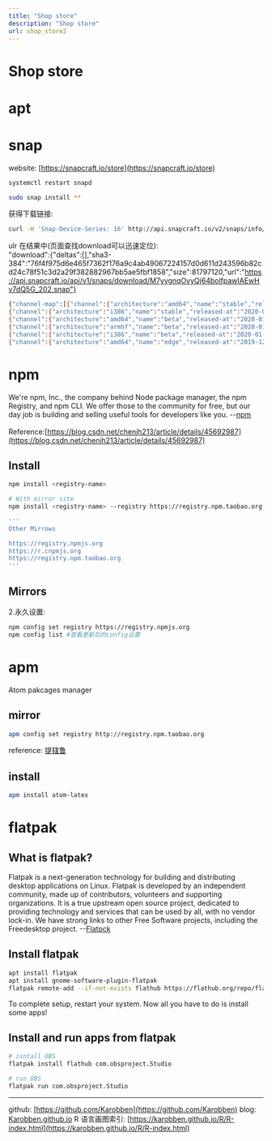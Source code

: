 ```yaml
---
title: "Shop store"
description: "Shop store"
url: shop_store2
---
```


# Shop store

<a name="oOuU3"></a>
# apt



<a name="is6uQ"></a>
# snap
website: [https://snapcraft.io/store](https://snapcraft.io/store)

```bash
systemctl restart snapd

sudo snap install **
```

获得下载链接:

```bash
curl -H 'Snap-Device-Series: 16' http://api.snapcraft.io/v2/snaps/info/anbox
```

ulr 在结果中(页面查找download可以迅速定位):<br />"download":{"deltas":[],"sha3-384":"76f4f975d6e465f7362f176a9c4ab49067224157d0d611d243596b82cd24c78f51c3d2a29f382882967bb5ae5fbf1858","size":81797120,"url":"https://api.snapcraft.io/api/v1/snaps/download/M7yvgnqOvyQj64bolfpawIAEwHv7dQ5G_202.snap"}
```bash
{"channel-map":[{"channel":{"architecture":"amd64","name":"stable","released-at":"2020-01-01T22:39:50.563736+00:00","risk":"stable","track":"latest"},"created-at":"2020-01-01T22:38:31.952619+00:00","download":{"deltas":[],"sha3-384":"f385d44ecfdfa9268a2be6b2fd98f29ac5d38d80d374e92cdc45ba07eac16c6fe9e178dbf675f579d0256cf52a483cb7","size":81793024,"url":"https://api.snapcraft.io/api/v1/snaps/download/M7yvgnqOvyQj64bolfpawIAEwHv7dQ5G_204.snap"},"revision":204,"type":"app","version":"v1.12"},
{"channel":{"architecture":"i386","name":"stable","released-at":"2020-01-01T22:42:08.624199+00:00","risk":"stable","track":"latest"},"created-at":"2020-01-01T22:41:21.457669+00:00","download":{"deltas":[],"sha3-384":"201b9a486e02fa8b06b7a1b1fad002757cc64b3982ba1fff5e5b11a82802fba31a0389d0aa5affba986d2400df273d31","size":82841600,"url":"https://api.snapcraft.io/api/v1/snaps/download/M7yvgnqOvyQj64bolfpawIAEwHv7dQ5G_205.snap"},"revision":205,"type":"app","version":"v1.12"},
{"channel":{"architecture":"amd64","name":"beta","released-at":"2020-01-18T07:04:58.924188+00:00","risk":"beta","track":"latest"},"created-at":"2020-01-18T07:03:58.524875+00:00","download":{"deltas":[],"sha3-384":"f608e1c8bc2fee937a1dead15ece1be4cc79fbb06804e3f405410a69933b1282967ce138454b92c6c6f15fd135b78e3c","size":85434368,"url":"https://api.snapcraft.io/api/v1/snaps/download/M7yvgnqOvyQj64bolfpawIAEwHv7dQ5G_208.snap"},"revision":208,"type":"app","version":"v1.12.1-1-g31bd950"},
{"channel":{"architecture":"armhf","name":"beta","released-at":"2020-01-18T08:02:17.160034+00:00","risk":"beta","track":"latest"},"created-at":"2020-01-18T08:01:25.981004+00:00","download":{"deltas":[],"sha3-384":"f44ce790760d736855c078b5679737cc6bf013ee91d28860fc9fb5cade2e0bf57ae4c81d987b2081e7874a7027c97f5a","size":73723904,"url":"https://api.snapcraft.io/api/v1/snaps/download/M7yvgnqOvyQj64bolfpawIAEwHv7dQ5G_210.snap"},"revision":210,"type":"app","version":"v1.12.1-1-g31bd950"},
{"channel":{"architecture":"i386","name":"beta","released-at":"2020-01-18T07:05:48.607438+00:00","risk":"beta","track":"latest"},"created-at":"2020-01-18T07:04:34.542649+00:00","download":{"deltas":[],"sha3-384":"8a330eb9981ef9957556515cda2ee8b8f4ae2a458d93488d62182fe5a4a60d0fb888e3d18ea420fe0dbf0e4ec39381f2","size":86736896,"url":"https://api.snapcraft.io/api/v1/snaps/download/M7yvgnqOvyQj64bolfpawIAEwHv7dQ5G_209.snap"},"revision":209,"type":"app","version":"v1.12.1-1-g31bd950"},
{"channel":{"architecture":"amd64","name":"edge","released-at":"2019-12-10T00:14:49.361567+00:00","risk":"edge","track":"latest"},"created-at":"2019-12-10T00:12:26.588992+00:00","download":{"deltas":[],"sha3-384":"76f4f975d6e465f7362f176a9c4ab49067224157d0d611d243596b82cd24c78f51c3d2a29f382882967bb5ae5fbf1858","size":81797120,"url":"https://api.snapcraft.io/api/v1/snaps/download/M7yvgnqOvyQj64bolfpawIAEwHv7dQ5G_202.snap"},"revision":202,"type":"app","version":"v1.12-1-g71df317"}],"default-track":null,"name":"scrcpy","snap":{"license":"Apache-2.0","name":"scrcpy","prices":{},"publisher":{"display-name":"sisco311","id":"jQgc0rEVirS9Mk0Ud0UWWPFSwlGF3yVu","username":"sisco311","validation":"unproven"},"snap-id":"M7yvgnqOvyQj64bolfpawIAEwHv7dQ5G","store-url":"https://snapcraft.io/scrcpy","summary":"Display and control your Android device","title":"scrcpy"},"snap-id":"M7yvgnqOvyQj64bolfpawIAEwHv7dQ5G"}
```



<a name="kYhNx"></a>
# npm
We're npm, Inc., the company behind Node package manager, the npm Registry, and npm CLI. We offer those to the community for free, but our day job is building and selling useful tools for developers like you. --[npm](https://www.npmjs.com/)<br />
<br />Reference:[https://blog.csdn.net/chenjh213/article/details/45692987](https://blog.csdn.net/chenjh213/article/details/45692987)<br />
<a name="BOK4s"></a>
## Install
```bash
npm install <registry-name>

# With mirror site
npm install <registry-name> --registry https://registry.npm.taobao.org

'''
Other Mirrows

https://registry.npmjs.org
https://r.cnpmjs.org
https://registry.npm.taobao.org
'''
```

<a name="jEM3l"></a>
## Mirrors
2.永久设置:
```bash
npm config set registry https://registry.npmjs.org  
npm config list #查看更新后的config设置
```



<a name="7uFqK"></a>

# apm
Atom pakcages manager

## mirror
```bash
apm config set registry http://registry.npm.taobao.org
```
reference: [提辖鲁](https://blog.csdn.net/lj402159806/article/details/76862981)
## install
```bash
apm install atom-latex
```


# flatpak

<a name="8tiox"></a>
## What is flatpak?
Flatpak is a next-generation technology for building and distributing desktop applications on Linux. Flatpak is developed by an independent community, made up of contributors, volunteers and supporting organizations. It is a true upstream open source project, dedicated to providing technology and services that can be used by all, with no vendor lock-in. We have strong links to other Free Software projects, including the Freedesktop project. --[Flatpck](https://www.flatpak.org/)

<a name="tI1qp"></a>
## Install flatpak
```bash
apt install flatpak
apt install gnome-software-plugin-flatpak
flatpak remote-add --if-not-exists flathub https://flathub.org/repo/flathub.flatpakrepo
```

To complete setup, restart your system. Now all you have to do is install some apps!

<a name="sbeDx"></a>
## Install and run apps from flatpak

```bash
# isntall OBS
flatpak install flathub com.obsproject.Studio

# run OBS
flatpak run com.obsproject.Studio
```


---
github: [https://github.com/Karobben](https://github.com/Karobben)
blog: [Karobben.github.io](http://Karobben.github.io)
R 语言画图索引: [https://karobben.github.io/R/R-index.html](https://karobben.github.io/R/R-index.html)
